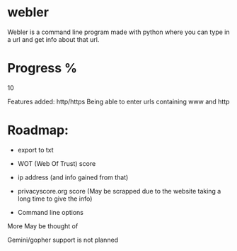 # webler
Webler is a command line program made with python where you can type in a url and get info about that url.

# Progress %
10

Features added:
http/https
Being able to enter urls containing www and http

# Roadmap:
- export to txt

- WOT (Web Of Trust) score

- ip address (and info gained from that)

- privacyscore.org score (May be scrapped due to the website taking a long time to give the info)

- Command line options

More May be thought of

Gemini/gopher support is not planned

